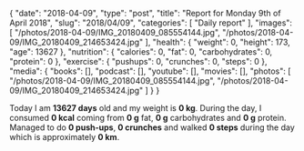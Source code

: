 {
    "date": "2018-04-09",
    "type": "post",
    "title": "Report for Monday 9th of April 2018",
    "slug": "2018\/04\/09",
    "categories": [
        "Daily report"
    ],
    "images": [
        "\/photos\/2018-04-09\/IMG_20180409_085554144.jpg",
        "\/photos\/2018-04-09\/IMG_20180409_214653424.jpg"
    ],
    "health": {
        "weight": 0,
        "height": 173,
        "age": 13627
    },
    "nutrition": {
        "calories": 0,
        "fat": 0,
        "carbohydrates": 0,
        "protein": 0
    },
    "exercise": {
        "pushups": 0,
        "crunches": 0,
        "steps": 0
    },
    "media": {
        "books": [],
        "podcast": [],
        "youtube": [],
        "movies": [],
        "photos": [
            "\/photos\/2018-04-09\/IMG_20180409_085554144.jpg",
            "\/photos\/2018-04-09\/IMG_20180409_214653424.jpg"
        ]
    }
}

Today I am <strong>13627 days</strong> old and my weight is <strong>0 kg</strong>. During the day, I consumed <strong>0 kcal</strong> coming from <strong>0 g</strong> fat, <strong>0 g</strong> carbohydrates and <strong>0 g</strong> protein. Managed to do <strong>0 push-ups</strong>, <strong>0 crunches</strong> and walked <strong>0 steps</strong> during the day which is approximately <strong>0 km</strong>.